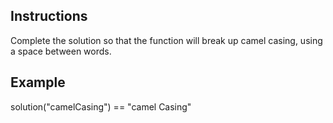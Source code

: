## Instructions

Complete the solution so that the function will break up camel casing, using a space between words.

## Example

solution("camelCasing")  ==  "camel Casing"